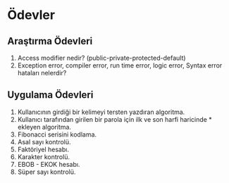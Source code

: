 # Ödevler

## Araştırma Ödevleri

1. Access modifier nedir? (public-private-protected-default)
2. Exception error, compiler error, run time error, logic error, Syntax error hataları nelerdir?

## Uygulama Ödevleri

1. Kullanıcının girdiği bir kelimeyi tersten yazdıran algoritma.
2. Kullanıcı tarafından girilen bir parola için ilk ve son harfi haricinde * ekleyen algoritma.
3. Fibonacci serisini kodlama.
4. Asal sayı kontrolü.
5. Faktöriyel hesabı.
6. Karakter kontrolü.
7. EBOB - EKOK hesabı.
8. Süper sayı kontrolü.

